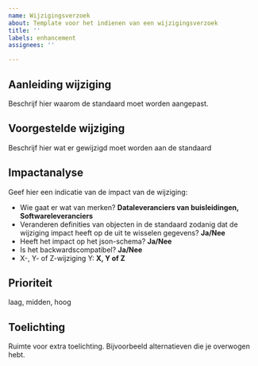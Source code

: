 ```yaml
---
name: Wijzigingsverzoek
about: Template voor het indienen van een wijzigingsverzoek
title: ''
labels: enhancement
assignees: ''

---
```


## Aanleiding wijziging
Beschrijf hier waarom de standaard moet worden aangepast.

## Voorgestelde wijziging
Beschrijf hier wat er gewijzigd moet worden aan de standaard

## Impactanalyse
Geef hier een indicatie van de impact van de wijziging:
- Wie gaat er wat van merken? **Dataleveranciers van buisleidingen, Softwareleveranciers**
- Veranderen definities van objecten in de standaard zodanig dat de wijziging impact heeft op de uit te wisselen gegevens? **Ja/Nee**
- Heeft het impact op het json-schema? **Ja/Nee**
- Is het backwardscompatibel? **Ja/Nee**
- X-, Y- of Z-wijziging Y: **X, Y of Z**

## Prioriteit
laag, midden, hoog

## Toelichting
Ruimte voor extra toelichting. Bijvoorbeeld alternatieven die je overwogen hebt.
